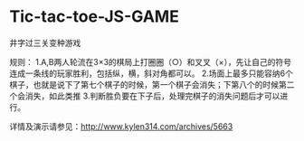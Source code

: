 Tic-tac-toe-JS-GAME
===================

井字过三关变种游戏

规则：
1.A,B两人轮流在3×3的棋局上打圈圈（○）和叉叉（×），先让自己的符号连成一条线的玩家胜利，包括纵，横，斜对角都可以。
2.场面上最多只能容纳6个棋子，也就是说下了第七个棋子的时候，第一个棋子会消失；下第八个的时候第二个会消失，如此类推
3.判断胜负要在下子后，处理完棋子的消失问题后才可以进行。

详情及演示请参见：http://www.kylen314.com/archives/5663
